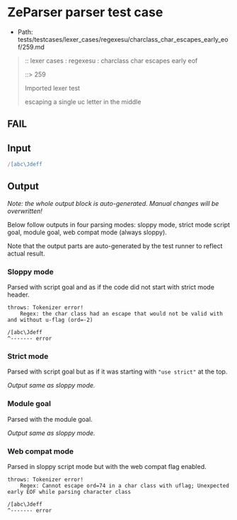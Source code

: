 # ZeParser parser test case

- Path: tests/testcases/lexer_cases/regexesu/charclass_char_escapes_early_eof/259.md

> :: lexer cases : regexesu : charclass char escapes early eof
>
> ::> 259
>
> Imported lexer test
>
> escaping a single uc letter in the middle

## FAIL

## Input

`````js
/[abc\Jdeff
`````

## Output

_Note: the whole output block is auto-generated. Manual changes will be overwritten!_

Below follow outputs in four parsing modes: sloppy mode, strict mode script goal, module goal, web compat mode (always sloppy).

Note that the output parts are auto-generated by the test runner to reflect actual result.

### Sloppy mode

Parsed with script goal and as if the code did not start with strict mode header.

`````
throws: Tokenizer error!
    Regex: the char class had an escape that would not be valid with and without u-flag (ord=-2)

/[abc\Jdeff
^------- error
`````

### Strict mode

Parsed with script goal but as if it was starting with `"use strict"` at the top.

_Output same as sloppy mode._

### Module goal

Parsed with the module goal.

_Output same as sloppy mode._

### Web compat mode

Parsed in sloppy script mode but with the web compat flag enabled.

`````
throws: Tokenizer error!
    Regex: Cannot escape ord=74 in a char class with uflag; Unexpected early EOF while parsing character class

/[abc\Jdeff
^------- error
`````


